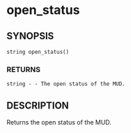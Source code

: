 # open_status

## SYNOPSIS

    string open_status()

### RETURNS

    string - - The open status of the MUD.

## DESCRIPTION

Returns the open status of the MUD.
